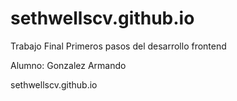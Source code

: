 # sethwellscv.github.io
Trabajo Final
Primeros pasos del desarrollo frontend

Alumno: Gonzalez Armando

sethwellscv.github.io

